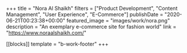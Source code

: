 +++
title = "Nora Al Shaikh"
filters = ["Product Development", "Content Management", "User Experience", "E-Commerce"]
publishDate = "2020-06-21T00:23:38+00:00"
featured_image = "images/work/nora.png"
description = "An exemplary e-commerce site for fashion world"
link = "https://www.noraalshaikh.com/"

[[blocks]]
template = "b-work-footer"
+++